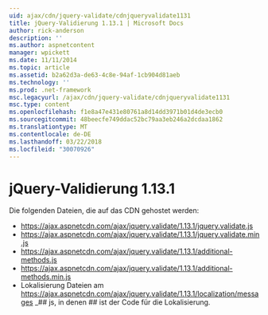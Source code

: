 ```yaml
---
uid: ajax/cdn/jquery-validate/cdnjqueryvalidate1131
title: jQuery-Validierung 1.13.1 | Microsoft Docs
author: rick-anderson
description: ''
ms.author: aspnetcontent
manager: wpickett
ms.date: 11/11/2014
ms.topic: article
ms.assetid: b2a62d3a-de63-4c8e-94af-1cb904d81aeb
ms.technology: ''
ms.prod: .net-framework
msc.legacyurl: /ajax/cdn/jquery-validate/cdnjqueryvalidate1131
msc.type: content
ms.openlocfilehash: f1e8a47e431e80761a8d14dd3971b01d4de3ecb0
ms.sourcegitcommit: 48beecfe749ddac52bc79aa3eb246a2dcdaa1862
ms.translationtype: MT
ms.contentlocale: de-DE
ms.lasthandoff: 03/22/2018
ms.locfileid: "30070926"
---
```

<a name="jquery-validation-1131"></a>jQuery-Validierung 1.13.1
====================
Die folgenden Dateien, die auf das CDN gehostet werden:

- https://ajax.aspnetcdn.com/ajax/jquery.validate/1.13.1/jquery.validate.js
- https://ajax.aspnetcdn.com/ajax/jquery.validate/1.13.1/jquery.validate.min.js
- https://ajax.aspnetcdn.com/ajax/jquery.validate/1.13.1/additional-methods.js
- https://ajax.aspnetcdn.com/ajax/jquery.validate/1.13.1/additional-methods.min.js
- Lokalisierung Dateien am https://ajax.aspnetcdn.com/ajax/jquery.validate/1.13.1/localization/messages \_## js, in denen ## ist der Code für die Lokalisierung.
